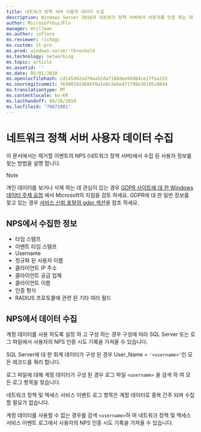 ```yaml
---
title: 네트워크 정책 서버 사용자 데이터 수집
description: Windows Server 2016의 네트워크 정책 서버에서 사용자를 인증 하는 데 사용 되는 정보입니다.
author: MicrosoftGuyJFlo
manager: mtillman
ms.author: joflore
ms.reviewer: richagi
ms.custom: it-pro
ms.prod: windows-server-threshold
ms.technology: networking
ms.topic: article
ms.assetid: ''
ms.date: 05/01/2018
ms.openlocfilehash: cd145402ed70aa52da7188dee9dd64ce17fea155
ms.sourcegitcommit: f6490192d686f0a1e0c2ebe471f98e30105c0844
ms.translationtype: MT
ms.contentlocale: ko-KR
ms.lasthandoff: 09/10/2019
ms.locfileid: "70871881"
---
```

# <a name="network-policy-server-user-data-collection"></a>네트워크 정책 서버 사용자 데이터 수집

이 문서에서는 제거할 이벤트의 NPS (네트워크 정책 서버)에서 수집 된 사용자 정보를 찾는 방법을 설명 합니다.

>[!Note]
>개인 데이터를 보거나 삭제 하는 데 관심이 있는 경우 [GDPR 사이트에 대 한 Windows 데이터 주체 요청](https://docs.microsoft.com/microsoft-365/compliance/gdpr-dsr-windows) 에서 Microsoft의 지침을 검토 하세요. GDPR에 대 한 일반 정보를 찾고 있는 경우 [서비스 신뢰 포털의 gdpr 섹션](https://servicetrust.microsoft.com/ViewPage/GDPRGetStarted)을 참조 하세요.

## <a name="information-collected-by-nps"></a>NPS에서 수집한 정보

- 타임 스탬프
- 이벤트 타임 스탬프
- Username
- 정규화 된 사용자 이름
- 클라이언트 IP 주소
- 클라이언트 공급 업체
- 클라이언트 이름
- 인증 형식
- RADIUS 프로토콜에 관련 된 기타 여러 필드

## <a name="gather-data-from-nps"></a>NPS에서 데이터 수집

계정 데이터를 사용 하도록 설정 하 고 구성 하는 경우 구성에 따라 SQL Server 또는 로그 파일에서 사용자의 NPS 인증 시도 기록을 가져올 수 있습니다. 

SQL Server에 대 한 회계 데이터가 구성 된 경우 User_Name = `'<username>'`인 모든 레코드를 쿼리 합니다.

로그 파일에 대해 계정 데이터가 구성 된 경우 로그 파일 `<username>` 을 검색 하 여 모든 로그 항목을 찾습니다.

네트워크 정책 및 액세스 서비스 이벤트 로그 항목은 계정 데이터로 중복 간주 되며 수집할 필요가 없습니다.

계정 데이터를 사용할 수 없는 경우를 검색 `<username>`하 여 네트워크 정책 및 액세스 서비스 이벤트 로그에서 사용자의 NPS 인증 시도 기록을 가져올 수 있습니다.
